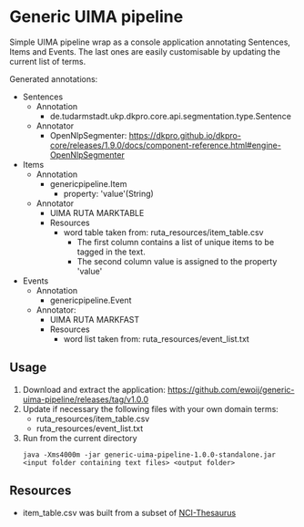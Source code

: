 # Generic UIMA pipeline

Simple UIMA pipeline wrap as a console application annotating Sentences, Items and Events. The last ones are easily customisable by updating the current list of terms.

Generated annotations:
 - Sentences
    - Annotation
        - de.tudarmstadt.ukp.dkpro.core.api.segmentation.type.Sentence
    - Annotator
        - OpenNlpSegmenter: https://dkpro.github.io/dkpro-core/releases/1.9.0/docs/component-reference.html#engine-OpenNlpSegmenter
 - Items
    - Annotation
        - genericpipeline.Item
            - property: 'value'(String)
    - Annotator
        - UIMA RUTA MARKTABLE
        - Resources
            - word table taken from: ruta_resources/item_table.csv
                - The first column contains a list of unique items to be tagged in the text.
                - The second column value is assigned to the property 'value'
 - Events
    - Annotation
        - genericpipeline.Event
    - Annotator: 
        - UIMA RUTA MARKFAST
        - Resources
            - word list taken from: ruta_resources/event_list.txt

## Usage

1. Download and extract the application: https://github.com/ewoij/generic-uima-pipeline/releases/tag/v1.0.0
2. Update if necessary the following files with your own domain terms:
    - ruta_resources/item_table.csv
    - ruta_resources/event_list.txt
2. Run from the current directory
    ```
    java -Xms4000m -jar generic-uima-pipeline-1.0.0-standalone.jar <input folder containing text files> <output folder>
    ```

## Resources
 - item_table.csv was built from a subset of [NCI-Thesaurus](https://github.com/NCI-Thesaurus/thesaurus-obo-edition)